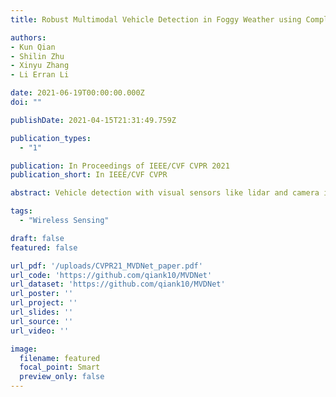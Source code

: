 ```yaml
---
title: Robust Multimodal Vehicle Detection in Foggy Weather using Complementary Lidar and Radar Signals

authors:
- Kun Qian
- Shilin Zhu
- Xinyu Zhang
- Li Erran Li

date: 2021-06-19T00:00:00.000Z
doi: ""

publishDate: 2021-04-15T21:31:49.759Z

publication_types:
  - "1"

publication: In Proceedings of IEEE/CVF CVPR 2021
publication_short: In IEEE/CVF CVPR

abstract: Vehicle detection with visual sensors like lidar and camera is one of the critical functions enabling autonomous driving. While they generate fine-grained point clouds or high-resolution images with rich information in good weather conditions, they fail in adverse weather (e.g., fog) where opaque particles distort lights and significantly reduce visibility. Thus, existing methods relying on lidar or camera experience significant performance degradation in rare but critical adverse weather conditions. To remedy this, we resort to exploiting complementary radar, which is less impacted by adverse weather and becomes prevalent on vehicles. In this paper, we present Multimodal Vehicle Detection Network (MVDNet), a two-stage deep fusion detector, which first generates proposals from two sensors and then fuses region-wise features between multimodal sensor streams to improve final detection results. To evaluate MVDNet, we create a procedurally generated training dataset based on the collected raw lidar and radar signals from the open-source Oxford Radar Robotcar. We show that the proposed MVDNet surpasses other state-of-the-art methods, notably in terms of Average Precision (AP), especially in adverse weather conditions. The code and data are available at https://github.com/qiank10/MVDNet.

tags:
  - "Wireless Sensing"

draft: false
featured: false

url_pdf: '/uploads/CVPR21_MVDNet_paper.pdf'
url_code: 'https://github.com/qiank10/MVDNet'
url_dataset: 'https://github.com/qiank10/MVDNet'
url_poster: ''
url_project: ''
url_slides: ''
url_source: ''
url_video: ''

image:
  filename: featured
  focal_point: Smart
  preview_only: false
---
```

